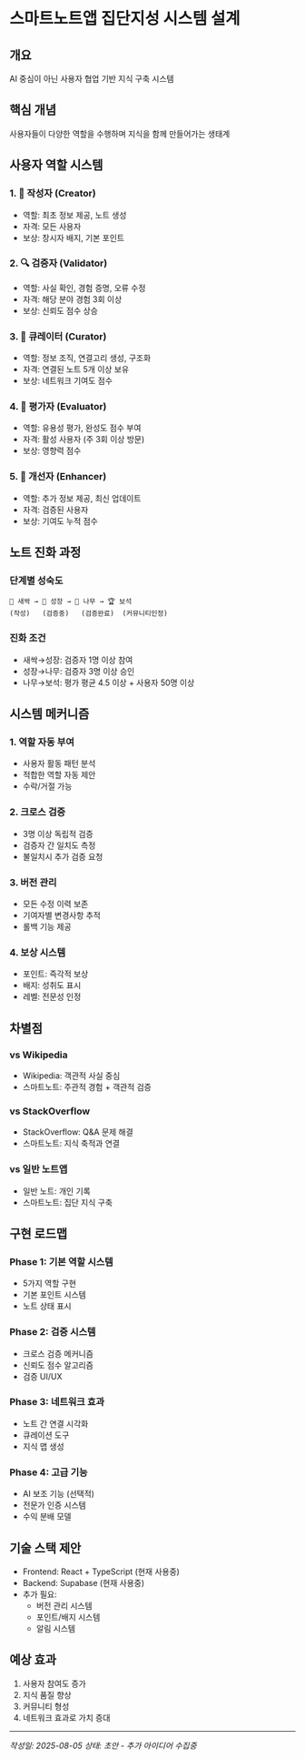 # 스마트노트앱 집단지성 시스템 설계

## 개요
AI 중심이 아닌 사용자 협업 기반 지식 구축 시스템

## 핵심 개념
사용자들이 다양한 역할을 수행하며 지식을 함께 만들어가는 생태계

## 사용자 역할 시스템

### 1. 📝 작성자 (Creator)
- 역할: 최초 정보 제공, 노트 생성
- 자격: 모든 사용자
- 보상: 창시자 배지, 기본 포인트

### 2. 🔍 검증자 (Validator)
- 역할: 사실 확인, 경험 증명, 오류 수정
- 자격: 해당 분야 경험 3회 이상
- 보상: 신뢰도 점수 상승

### 3. 🎨 큐레이터 (Curator)
- 역할: 정보 조직, 연결고리 생성, 구조화
- 자격: 연결된 노트 5개 이상 보유
- 보상: 네트워크 기여도 점수

### 4. 🌟 평가자 (Evaluator)
- 역할: 유용성 평가, 완성도 점수 부여
- 자격: 활성 사용자 (주 3회 이상 방문)
- 보상: 영향력 점수

### 5. 🔧 개선자 (Enhancer)
- 역할: 추가 정보 제공, 최신 업데이트
- 자격: 검증된 사용자
- 보상: 기여도 누적 점수

## 노트 진화 과정

### 단계별 성숙도
```
🌱 새싹 → 🌿 성장 → 🌳 나무 → 🏆 보석
(작성)   (검증중)   (검증완료)  (커뮤니티인정)
```

### 진화 조건
- 새싹→성장: 검증자 1명 이상 참여
- 성장→나무: 검증자 3명 이상 승인
- 나무→보석: 평가 평균 4.5 이상 + 사용자 50명 이상

## 시스템 메커니즘

### 1. 역할 자동 부여
- 사용자 활동 패턴 분석
- 적합한 역할 자동 제안
- 수락/거절 가능

### 2. 크로스 검증
- 3명 이상 독립적 검증
- 검증자 간 일치도 측정
- 불일치시 추가 검증 요청

### 3. 버전 관리
- 모든 수정 이력 보존
- 기여자별 변경사항 추적
- 롤백 기능 제공

### 4. 보상 시스템
- 포인트: 즉각적 보상
- 배지: 성취도 표시
- 레벨: 전문성 인정

## 차별점

### vs Wikipedia
- Wikipedia: 객관적 사실 중심
- 스마트노트: 주관적 경험 + 객관적 검증

### vs StackOverflow
- StackOverflow: Q&A 문제 해결
- 스마트노트: 지식 축적과 연결

### vs 일반 노트앱
- 일반 노트: 개인 기록
- 스마트노트: 집단 지식 구축

## 구현 로드맵

### Phase 1: 기본 역할 시스템
- 5가지 역할 구현
- 기본 포인트 시스템
- 노트 상태 표시

### Phase 2: 검증 시스템
- 크로스 검증 메커니즘
- 신뢰도 점수 알고리즘
- 검증 UI/UX

### Phase 3: 네트워크 효과
- 노트 간 연결 시각화
- 큐레이션 도구
- 지식 맵 생성

### Phase 4: 고급 기능
- AI 보조 기능 (선택적)
- 전문가 인증 시스템
- 수익 분배 모델

## 기술 스택 제안
- Frontend: React + TypeScript (현재 사용중)
- Backend: Supabase (현재 사용중)
- 추가 필요: 
  - 버전 관리 시스템
  - 포인트/배지 시스템
  - 알림 시스템

## 예상 효과
1. 사용자 참여도 증가
2. 지식 품질 향상
3. 커뮤니티 형성
4. 네트워크 효과로 가치 증대

---
*작성일: 2025-08-05*
*상태: 초안 - 추가 아이디어 수집중*
